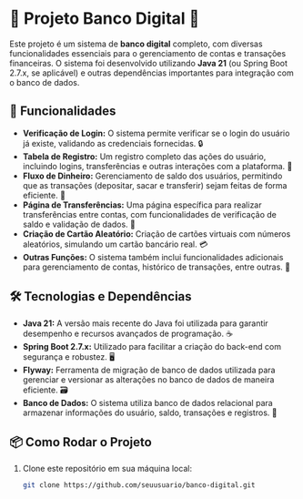 # 🚀 Projeto Banco Digital 🚀

Este projeto é um sistema de **banco digital** completo, com diversas funcionalidades essenciais para o gerenciamento de contas e transações financeiras. O sistema foi desenvolvido utilizando **Java 21** (ou Spring Boot 2.7.x, se aplicável) e outras dependências importantes para integração com o banco de dados.

## 🔑 Funcionalidades

- **Verificação de Login:** O sistema permite verificar se o login do usuário já existe, validando as credenciais fornecidas. 🔒
- **Tabela de Registro:** Um registro completo das ações do usuário, incluindo logins, transferências e outras interações com a plataforma. 📝
- **Fluxo de Dinheiro:** Gerenciamento de saldo dos usuários, permitindo que as transações (depositar, sacar e transferir) sejam feitas de forma eficiente. 💸
- **Página de Transferências:** Uma página específica para realizar transferências entre contas, com funcionalidades de verificação de saldo e validação de dados. 🔄
- **Criação de Cartão Aleatório:** Criação de cartões virtuais com números aleatórios, simulando um cartão bancário real. 💳
- **Outras Funções:** O sistema também inclui funcionalidades adicionais para gerenciamento de contas, histórico de transações, entre outras. 🔧

## 🛠️ Tecnologias e Dependências

- **Java 21:** A versão mais recente do Java foi utilizada para garantir desempenho e recursos avançados de programação. ☕
- **Spring Boot 2.7.x:** Utilizado para facilitar a criação do back-end com segurança e robustez. 🖥️
- **Flyway:** Ferramenta de migração de banco de dados utilizada para gerenciar e versionar as alterações no banco de dados de maneira eficiente. 🗃️
- **Banco de Dados:** O sistema utiliza banco de dados relacional para armazenar informações do usuário, saldo, transações e registros. 🏦

## 📦 Como Rodar o Projeto

1. Clone este repositório em sua máquina local:
   ```bash
   git clone https://github.com/seuusuario/banco-digital.git


